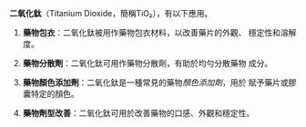 **二氧化鈦**（Titanium Dioxide，簡稱TiO₂），有以下應用。

1. **藥物包衣**：二氧化鈦被用作藥物包衣材料，以改善藥片的外觀、
	穩定性和溶解度。
    
1. **藥物分散劑**：二氧化鈦可用作藥物分散劑，有助於均勻分散藥物
	 成分。
    
3. **藥物顏色添加劑**：二氧化鈦是一種常見的藥物*顏色添加劑*，用於
	賦予藥片或膠囊特定的顏色。
    
4. **藥物劑型改善**：二氧化鈦可用於改善藥物的口感、外觀和穩定性。